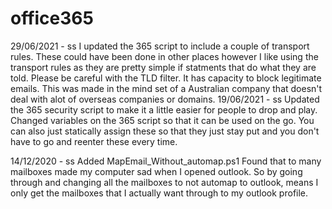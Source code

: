 # office365
29/06/2021 - ss
I updated the 365 script to include a couple of transport rules. These could have been done in other places however I like using the transport rules as they are pretty simple if statments that do what they are told. Please be careful with the TLD filter. It has capacity to block legitimate emails. This was made in the mind set of a Australian company that doesn't deal with alot of overseas companies or domains. 
19/06/2021 - ss
Updated the 365 security script to make it a little easier for people to drop and play. 
Changed variables on the 365 script so that it can be used on the go. You can also just statically assign these so that they just stay put and you don't have to go and reenter these every time. 

14/12/2020 - ss
Added MapEmail_Without_automap.ps1
Found that to many mailboxes made my computer sad when I opened outlook. So by going through and changing all the mailboxes to not automap to outlook, means I only get the mailboxes that I actually want through to my outlook profile. 
